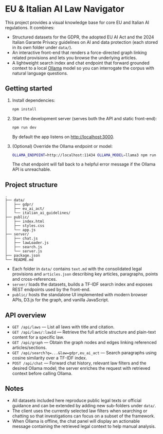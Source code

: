 # EU & Italian AI Law Navigator

This project provides a visual knowledge base for core EU and Italian AI regulations. It combines:

- Structured datasets for the GDPR, the adopted EU AI Act and the 2024 Italian Garante Privacy guidelines on AI and data protection (each stored in its own folder under `data/`).
- An interactive front-end that renders a force-directed graph linking related provisions and lets you browse the underlying articles.
- A lightweight search index and chat endpoint that forward grounded context to a local [Ollama](https://ollama.com) model so you can interrogate the corpus with natural language questions.

## Getting started

1. Install dependencies:

   ```bash
   npm install
   ```

2. Start the development server (serves both the API and static front-end):

   ```bash
   npm run dev
   ```

   By default the app listens on [http://localhost:3000](http://localhost:3000).

3. (Optional) Override the Ollama endpoint or model:

   ```bash
   OLLAMA_ENDPOINT=http://localhost:11434 OLLAMA_MODEL=llama3 npm run dev
   ```

   The chat endpoint will fall back to a helpful error message if the Ollama API is unreachable.

## Project structure

```
.
├── data/
│   ├── gdpr/
│   ├── eu_ai_act/
│   └── italian_ai_guidelines/
├── public/
│   ├── index.html
│   ├── styles.css
│   └── app.js
├── server/
│   ├── chat.js
│   ├── lawLoader.js
│   ├── search.js
│   └── server.js
├── package.json
└── README.md
```

- Each folder in `data/` contains `text.md` with the consolidated legal provisions and `articles.json` describing key articles, paragraphs, points and cross-references.
- `server/` loads the datasets, builds a TF-IDF search index and exposes REST endpoints used by the front-end.
- `public/` hosts the standalone UI implemented with modern browser APIs, D3.js for the graph, and vanilla JavaScript.

## API overview

- `GET /api/laws` — List all laws with title and citation.
- `GET /api/laws/:lawId` — Retrieve the full article structure and plain-text content for a specific law.
- `GET /api/graph` — Obtain the graph nodes and edges linking referenced articles/sections.
- `GET /api/search?q=...&law=gdpr,eu_ai_act` — Search paragraphs using cosine similarity over a TF-IDF index.
- `POST /api/chat` — Forward chat history, relevant law filters and the desired Ollama model; the server enriches the request with retrieved context before calling Ollama.

## Notes

- All datasets included here reproduce public legal texts or official guidance and can be extended by adding new sub-folders under `data/`.
- The client uses the currently selected law filters when searching or chatting so that investigations can focus on a subset of the framework.
- When Ollama is offline, the chat panel will display an actionable message containing the retrieved legal context to help manual analysis.
